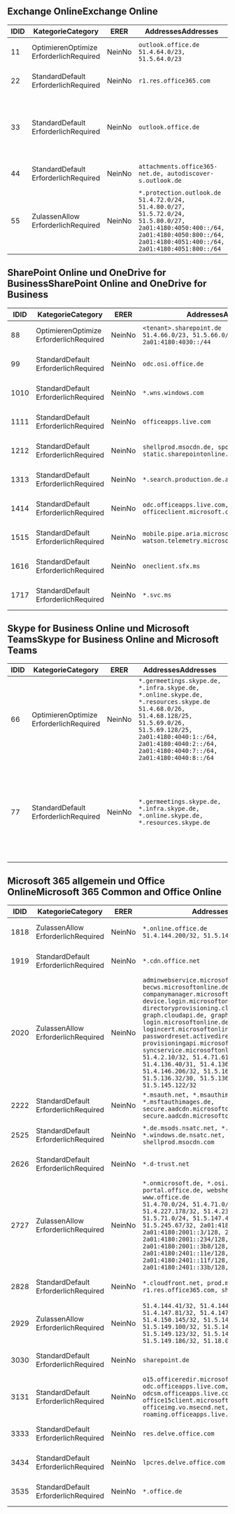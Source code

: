 <!--THIS FILE IS AUTOMATICALLY GENERATED. MANUAL CHANGES WILL BE OVERWRITTEN.-->
<!--Please contact the Office 365 Endpoints team with any questions.-->
<!--Germany endpoints version 2020120100-->
<!--File generated 2020-12-01 11:00:02.0901-->

## <a name="exchange-online"></a><span data-ttu-id="7f7ef-101">Exchange Online</span><span class="sxs-lookup"><span data-stu-id="7f7ef-101">Exchange Online</span></span>

<span data-ttu-id="7f7ef-102">ID</span><span class="sxs-lookup"><span data-stu-id="7f7ef-102">ID</span></span> | <span data-ttu-id="7f7ef-103">Kategorie</span><span class="sxs-lookup"><span data-stu-id="7f7ef-103">Category</span></span> | <span data-ttu-id="7f7ef-104">ER</span><span class="sxs-lookup"><span data-stu-id="7f7ef-104">ER</span></span> | <span data-ttu-id="7f7ef-105">Addresses</span><span class="sxs-lookup"><span data-stu-id="7f7ef-105">Addresses</span></span> | <span data-ttu-id="7f7ef-106">Ports</span><span class="sxs-lookup"><span data-stu-id="7f7ef-106">Ports</span></span>
-- | -------------------- | -- | ----------------------------------------------------------------------------------------------------------------------------------------------------------------------------------------- | -------------------------------
<span data-ttu-id="7f7ef-107">1</span><span class="sxs-lookup"><span data-stu-id="7f7ef-107">1</span></span> | <span data-ttu-id="7f7ef-108">Optimieren</span><span class="sxs-lookup"><span data-stu-id="7f7ef-108">Optimize</span></span><BR><span data-ttu-id="7f7ef-109">Erforderlich</span><span class="sxs-lookup"><span data-stu-id="7f7ef-109">Required</span></span> | <span data-ttu-id="7f7ef-110">Nein</span><span class="sxs-lookup"><span data-stu-id="7f7ef-110">No</span></span> | `outlook.office.de`<BR>`51.4.64.0/23, 51.5.64.0/23` | <span data-ttu-id="7f7ef-111">**TCP:** 443, 80</span><span class="sxs-lookup"><span data-stu-id="7f7ef-111">**TCP:** 443, 80</span></span>
<span data-ttu-id="7f7ef-112">2</span><span class="sxs-lookup"><span data-stu-id="7f7ef-112">2</span></span> | <span data-ttu-id="7f7ef-113">Standard</span><span class="sxs-lookup"><span data-stu-id="7f7ef-113">Default</span></span><BR><span data-ttu-id="7f7ef-114">Erforderlich</span><span class="sxs-lookup"><span data-stu-id="7f7ef-114">Required</span></span> | <span data-ttu-id="7f7ef-115">Nein</span><span class="sxs-lookup"><span data-stu-id="7f7ef-115">No</span></span> | `r1.res.office365.com` | <span data-ttu-id="7f7ef-116">**TCP:** 443, 80</span><span class="sxs-lookup"><span data-stu-id="7f7ef-116">**TCP:** 443, 80</span></span>
<span data-ttu-id="7f7ef-117">3</span><span class="sxs-lookup"><span data-stu-id="7f7ef-117">3</span></span> | <span data-ttu-id="7f7ef-118">Standard</span><span class="sxs-lookup"><span data-stu-id="7f7ef-118">Default</span></span><BR><span data-ttu-id="7f7ef-119">Erforderlich</span><span class="sxs-lookup"><span data-stu-id="7f7ef-119">Required</span></span> | <span data-ttu-id="7f7ef-120">Nein</span><span class="sxs-lookup"><span data-stu-id="7f7ef-120">No</span></span> | `outlook.office.de` | <span data-ttu-id="7f7ef-121">**TCP:** 143, 25, 587, 993, 995</span><span class="sxs-lookup"><span data-stu-id="7f7ef-121">**TCP:** 143, 25, 587, 993, 995</span></span>
<span data-ttu-id="7f7ef-122">4</span><span class="sxs-lookup"><span data-stu-id="7f7ef-122">4</span></span> | <span data-ttu-id="7f7ef-123">Standard</span><span class="sxs-lookup"><span data-stu-id="7f7ef-123">Default</span></span><BR><span data-ttu-id="7f7ef-124">Erforderlich</span><span class="sxs-lookup"><span data-stu-id="7f7ef-124">Required</span></span> | <span data-ttu-id="7f7ef-125">Nein</span><span class="sxs-lookup"><span data-stu-id="7f7ef-125">No</span></span> | `attachments.office365-net.de, autodiscover-s.outlook.de` | <span data-ttu-id="7f7ef-126">**TCP:** 443, 80</span><span class="sxs-lookup"><span data-stu-id="7f7ef-126">**TCP:** 443, 80</span></span>
<span data-ttu-id="7f7ef-127">5</span><span class="sxs-lookup"><span data-stu-id="7f7ef-127">5</span></span> | <span data-ttu-id="7f7ef-128">Zulassen</span><span class="sxs-lookup"><span data-stu-id="7f7ef-128">Allow</span></span><BR><span data-ttu-id="7f7ef-129">Erforderlich</span><span class="sxs-lookup"><span data-stu-id="7f7ef-129">Required</span></span> | <span data-ttu-id="7f7ef-130">Nein</span><span class="sxs-lookup"><span data-stu-id="7f7ef-130">No</span></span> | `*.protection.outlook.de`<BR>`51.4.72.0/24, 51.4.80.0/27, 51.5.72.0/24, 51.5.80.0/27, 2a01:4180:4050:400::/64, 2a01:4180:4050:800::/64, 2a01:4180:4051:400::/64, 2a01:4180:4051:800::/64` | <span data-ttu-id="7f7ef-131">**TCP:** 25, 443</span><span class="sxs-lookup"><span data-stu-id="7f7ef-131">**TCP:** 25, 443</span></span>

## <a name="sharepoint-online-and-onedrive-for-business"></a><span data-ttu-id="7f7ef-132">SharePoint Online und OneDrive for Business</span><span class="sxs-lookup"><span data-stu-id="7f7ef-132">SharePoint Online and OneDrive for Business</span></span>

<span data-ttu-id="7f7ef-133">ID</span><span class="sxs-lookup"><span data-stu-id="7f7ef-133">ID</span></span> | <span data-ttu-id="7f7ef-134">Kategorie</span><span class="sxs-lookup"><span data-stu-id="7f7ef-134">Category</span></span> | <span data-ttu-id="7f7ef-135">ER</span><span class="sxs-lookup"><span data-stu-id="7f7ef-135">ER</span></span> | <span data-ttu-id="7f7ef-136">Addresses</span><span class="sxs-lookup"><span data-stu-id="7f7ef-136">Addresses</span></span> | <span data-ttu-id="7f7ef-137">Ports</span><span class="sxs-lookup"><span data-stu-id="7f7ef-137">Ports</span></span>
-- | -------------------- | -- | ------------------------------------------------------------------------------ | ----------------
<span data-ttu-id="7f7ef-138">8</span><span class="sxs-lookup"><span data-stu-id="7f7ef-138">8</span></span> | <span data-ttu-id="7f7ef-139">Optimieren</span><span class="sxs-lookup"><span data-stu-id="7f7ef-139">Optimize</span></span><BR><span data-ttu-id="7f7ef-140">Erforderlich</span><span class="sxs-lookup"><span data-stu-id="7f7ef-140">Required</span></span> | <span data-ttu-id="7f7ef-141">Nein</span><span class="sxs-lookup"><span data-stu-id="7f7ef-141">No</span></span> | `<tenant>.sharepoint.de`<BR>`51.4.66.0/23, 51.5.66.0/23, 2a01:4180:4030::/44` | <span data-ttu-id="7f7ef-142">**TCP:** 443, 80</span><span class="sxs-lookup"><span data-stu-id="7f7ef-142">**TCP:** 443, 80</span></span>
<span data-ttu-id="7f7ef-143">9</span><span class="sxs-lookup"><span data-stu-id="7f7ef-143">9</span></span> | <span data-ttu-id="7f7ef-144">Standard</span><span class="sxs-lookup"><span data-stu-id="7f7ef-144">Default</span></span><BR><span data-ttu-id="7f7ef-145">Erforderlich</span><span class="sxs-lookup"><span data-stu-id="7f7ef-145">Required</span></span> | <span data-ttu-id="7f7ef-146">Nein</span><span class="sxs-lookup"><span data-stu-id="7f7ef-146">No</span></span> | `odc.osi.office.de` | <span data-ttu-id="7f7ef-147">**TCP:** 443, 80</span><span class="sxs-lookup"><span data-stu-id="7f7ef-147">**TCP:** 443, 80</span></span>
<span data-ttu-id="7f7ef-148">10</span><span class="sxs-lookup"><span data-stu-id="7f7ef-148">10</span></span> | <span data-ttu-id="7f7ef-149">Standard</span><span class="sxs-lookup"><span data-stu-id="7f7ef-149">Default</span></span><BR><span data-ttu-id="7f7ef-150">Erforderlich</span><span class="sxs-lookup"><span data-stu-id="7f7ef-150">Required</span></span> | <span data-ttu-id="7f7ef-151">Nein</span><span class="sxs-lookup"><span data-stu-id="7f7ef-151">No</span></span> | `*.wns.windows.com` | <span data-ttu-id="7f7ef-152">**TCP:** 443, 80</span><span class="sxs-lookup"><span data-stu-id="7f7ef-152">**TCP:** 443, 80</span></span>
<span data-ttu-id="7f7ef-153">11</span><span class="sxs-lookup"><span data-stu-id="7f7ef-153">11</span></span> | <span data-ttu-id="7f7ef-154">Standard</span><span class="sxs-lookup"><span data-stu-id="7f7ef-154">Default</span></span><BR><span data-ttu-id="7f7ef-155">Erforderlich</span><span class="sxs-lookup"><span data-stu-id="7f7ef-155">Required</span></span> | <span data-ttu-id="7f7ef-156">Nein</span><span class="sxs-lookup"><span data-stu-id="7f7ef-156">No</span></span> | `officeapps.live.com` | <span data-ttu-id="7f7ef-157">**TCP:** 443, 80</span><span class="sxs-lookup"><span data-stu-id="7f7ef-157">**TCP:** 443, 80</span></span>
<span data-ttu-id="7f7ef-158">12</span><span class="sxs-lookup"><span data-stu-id="7f7ef-158">12</span></span> | <span data-ttu-id="7f7ef-159">Standard</span><span class="sxs-lookup"><span data-stu-id="7f7ef-159">Default</span></span><BR><span data-ttu-id="7f7ef-160">Erforderlich</span><span class="sxs-lookup"><span data-stu-id="7f7ef-160">Required</span></span> | <span data-ttu-id="7f7ef-161">Nein</span><span class="sxs-lookup"><span data-stu-id="7f7ef-161">No</span></span> | `shellprod.msocdn.de, spoprod-a.akamaihd.net, static.sharepointonline.com` | <span data-ttu-id="7f7ef-162">**TCP:** 443, 80</span><span class="sxs-lookup"><span data-stu-id="7f7ef-162">**TCP:** 443, 80</span></span>
<span data-ttu-id="7f7ef-163">13</span><span class="sxs-lookup"><span data-stu-id="7f7ef-163">13</span></span> | <span data-ttu-id="7f7ef-164">Standard</span><span class="sxs-lookup"><span data-stu-id="7f7ef-164">Default</span></span><BR><span data-ttu-id="7f7ef-165">Erforderlich</span><span class="sxs-lookup"><span data-stu-id="7f7ef-165">Required</span></span> | <span data-ttu-id="7f7ef-166">Nein</span><span class="sxs-lookup"><span data-stu-id="7f7ef-166">No</span></span> | `*.search.production.de.azuretrafficmanager.de` | <span data-ttu-id="7f7ef-167">**TCP:** 443</span><span class="sxs-lookup"><span data-stu-id="7f7ef-167">**TCP:** 443</span></span>
<span data-ttu-id="7f7ef-168">14</span><span class="sxs-lookup"><span data-stu-id="7f7ef-168">14</span></span> | <span data-ttu-id="7f7ef-169">Standard</span><span class="sxs-lookup"><span data-stu-id="7f7ef-169">Default</span></span><BR><span data-ttu-id="7f7ef-170">Erforderlich</span><span class="sxs-lookup"><span data-stu-id="7f7ef-170">Required</span></span> | <span data-ttu-id="7f7ef-171">Nein</span><span class="sxs-lookup"><span data-stu-id="7f7ef-171">No</span></span> | `odc.officeapps.live.com, officeclient.microsoft.com` | <span data-ttu-id="7f7ef-172">**TCP:** 443, 80</span><span class="sxs-lookup"><span data-stu-id="7f7ef-172">**TCP:** 443, 80</span></span>
<span data-ttu-id="7f7ef-173">15</span><span class="sxs-lookup"><span data-stu-id="7f7ef-173">15</span></span> | <span data-ttu-id="7f7ef-174">Standard</span><span class="sxs-lookup"><span data-stu-id="7f7ef-174">Default</span></span><BR><span data-ttu-id="7f7ef-175">Erforderlich</span><span class="sxs-lookup"><span data-stu-id="7f7ef-175">Required</span></span> | <span data-ttu-id="7f7ef-176">Nein</span><span class="sxs-lookup"><span data-stu-id="7f7ef-176">No</span></span> | `mobile.pipe.aria.microsoft.com, ssw.live.com, watson.telemetry.microsoft.com` | <span data-ttu-id="7f7ef-177">**TCP:** 443, 80</span><span class="sxs-lookup"><span data-stu-id="7f7ef-177">**TCP:** 443, 80</span></span>
<span data-ttu-id="7f7ef-178">16</span><span class="sxs-lookup"><span data-stu-id="7f7ef-178">16</span></span> | <span data-ttu-id="7f7ef-179">Standard</span><span class="sxs-lookup"><span data-stu-id="7f7ef-179">Default</span></span><BR><span data-ttu-id="7f7ef-180">Erforderlich</span><span class="sxs-lookup"><span data-stu-id="7f7ef-180">Required</span></span> | <span data-ttu-id="7f7ef-181">Nein</span><span class="sxs-lookup"><span data-stu-id="7f7ef-181">No</span></span> | `oneclient.sfx.ms` | <span data-ttu-id="7f7ef-182">**TCP:** 443, 80</span><span class="sxs-lookup"><span data-stu-id="7f7ef-182">**TCP:** 443, 80</span></span>
<span data-ttu-id="7f7ef-183">17</span><span class="sxs-lookup"><span data-stu-id="7f7ef-183">17</span></span> | <span data-ttu-id="7f7ef-184">Standard</span><span class="sxs-lookup"><span data-stu-id="7f7ef-184">Default</span></span><BR><span data-ttu-id="7f7ef-185">Erforderlich</span><span class="sxs-lookup"><span data-stu-id="7f7ef-185">Required</span></span> | <span data-ttu-id="7f7ef-186">Nein</span><span class="sxs-lookup"><span data-stu-id="7f7ef-186">No</span></span> | `*.svc.ms` | <span data-ttu-id="7f7ef-187">**TCP:** 443, 80</span><span class="sxs-lookup"><span data-stu-id="7f7ef-187">**TCP:** 443, 80</span></span>

## <a name="skype-for-business-online-and-microsoft-teams"></a><span data-ttu-id="7f7ef-188">Skype for Business Online und Microsoft Teams</span><span class="sxs-lookup"><span data-stu-id="7f7ef-188">Skype for Business Online and Microsoft Teams</span></span>

<span data-ttu-id="7f7ef-189">ID</span><span class="sxs-lookup"><span data-stu-id="7f7ef-189">ID</span></span> | <span data-ttu-id="7f7ef-190">Kategorie</span><span class="sxs-lookup"><span data-stu-id="7f7ef-190">Category</span></span> | <span data-ttu-id="7f7ef-191">ER</span><span class="sxs-lookup"><span data-stu-id="7f7ef-191">ER</span></span> | <span data-ttu-id="7f7ef-192">Addresses</span><span class="sxs-lookup"><span data-stu-id="7f7ef-192">Addresses</span></span> | <span data-ttu-id="7f7ef-193">Ports</span><span class="sxs-lookup"><span data-stu-id="7f7ef-193">Ports</span></span>
-- | -------------------- | -- | ----------------------------------------------------------------------------------------------------------------------------------------------------------------------------------------------------------------------------------------------- | --------------------------------------------------
<span data-ttu-id="7f7ef-194">6</span><span class="sxs-lookup"><span data-stu-id="7f7ef-194">6</span></span> | <span data-ttu-id="7f7ef-195">Optimieren</span><span class="sxs-lookup"><span data-stu-id="7f7ef-195">Optimize</span></span><BR><span data-ttu-id="7f7ef-196">Erforderlich</span><span class="sxs-lookup"><span data-stu-id="7f7ef-196">Required</span></span> | <span data-ttu-id="7f7ef-197">Nein</span><span class="sxs-lookup"><span data-stu-id="7f7ef-197">No</span></span> | `*.germeetings.skype.de, *.infra.skype.de, *.online.skype.de, *.resources.skype.de`<BR>`51.4.68.0/26, 51.4.68.128/25, 51.5.69.0/26, 51.5.69.128/25, 2a01:4180:4040:1::/64, 2a01:4180:4040:2::/64, 2a01:4180:4040:7::/64, 2a01:4180:4040:8::/64` | <span data-ttu-id="7f7ef-198">**TCP:** 443, 80</span><span class="sxs-lookup"><span data-stu-id="7f7ef-198">**TCP:** 443, 80</span></span><BR><span data-ttu-id="7f7ef-199">**UDP:** 3478</span><span class="sxs-lookup"><span data-stu-id="7f7ef-199">**UDP:** 3478</span></span>
<span data-ttu-id="7f7ef-200">7</span><span class="sxs-lookup"><span data-stu-id="7f7ef-200">7</span></span> | <span data-ttu-id="7f7ef-201">Standard</span><span class="sxs-lookup"><span data-stu-id="7f7ef-201">Default</span></span><BR><span data-ttu-id="7f7ef-202">Erforderlich</span><span class="sxs-lookup"><span data-stu-id="7f7ef-202">Required</span></span> | <span data-ttu-id="7f7ef-203">Nein</span><span class="sxs-lookup"><span data-stu-id="7f7ef-203">No</span></span> | `*.germeetings.skype.de, *.infra.skype.de, *.online.skype.de, *.resources.skype.de` | <span data-ttu-id="7f7ef-204">**TCP:** 5061, 50000-59999</span><span class="sxs-lookup"><span data-stu-id="7f7ef-204">**TCP:** 5061, 50000-59999</span></span><BR><span data-ttu-id="7f7ef-205">**UDP:** 50000-59999</span><span class="sxs-lookup"><span data-stu-id="7f7ef-205">**UDP:** 50000-59999</span></span>

## <a name="microsoft-365-common-and-office-online"></a><span data-ttu-id="7f7ef-206">Microsoft 365 allgemein und Office Online</span><span class="sxs-lookup"><span data-stu-id="7f7ef-206">Microsoft 365 Common and Office Online</span></span>

<span data-ttu-id="7f7ef-207">ID</span><span class="sxs-lookup"><span data-stu-id="7f7ef-207">ID</span></span> | <span data-ttu-id="7f7ef-208">Kategorie</span><span class="sxs-lookup"><span data-stu-id="7f7ef-208">Category</span></span> | <span data-ttu-id="7f7ef-209">ER</span><span class="sxs-lookup"><span data-stu-id="7f7ef-209">ER</span></span> | <span data-ttu-id="7f7ef-210">Addresses</span><span class="sxs-lookup"><span data-stu-id="7f7ef-210">Addresses</span></span> | <span data-ttu-id="7f7ef-211">Ports</span><span class="sxs-lookup"><span data-stu-id="7f7ef-211">Ports</span></span>
-- | ------------------- | -- | -------------------------------------------------------------------------------------------------------------------------------------------------------------------------------------------------------------------------------------------------------------------------------------------------------------------------------------------------------------------------------------------------------------------------------------------------------------------------------------------------------------------------------------------------------------------------------------------------------------------------- | ----------------
<span data-ttu-id="7f7ef-212">18</span><span class="sxs-lookup"><span data-stu-id="7f7ef-212">18</span></span> | <span data-ttu-id="7f7ef-213">Zulassen</span><span class="sxs-lookup"><span data-stu-id="7f7ef-213">Allow</span></span><BR><span data-ttu-id="7f7ef-214">Erforderlich</span><span class="sxs-lookup"><span data-stu-id="7f7ef-214">Required</span></span> | <span data-ttu-id="7f7ef-215">Nein</span><span class="sxs-lookup"><span data-stu-id="7f7ef-215">No</span></span> | `*.online.office.de`<BR>`51.4.144.200/32, 51.5.149.3/32, 51.18.16.0/23` | <span data-ttu-id="7f7ef-216">**TCP:** 443</span><span class="sxs-lookup"><span data-stu-id="7f7ef-216">**TCP:** 443</span></span>
<span data-ttu-id="7f7ef-217">19</span><span class="sxs-lookup"><span data-stu-id="7f7ef-217">19</span></span> | <span data-ttu-id="7f7ef-218">Standard</span><span class="sxs-lookup"><span data-stu-id="7f7ef-218">Default</span></span><BR><span data-ttu-id="7f7ef-219">Erforderlich</span><span class="sxs-lookup"><span data-stu-id="7f7ef-219">Required</span></span> | <span data-ttu-id="7f7ef-220">Nein</span><span class="sxs-lookup"><span data-stu-id="7f7ef-220">No</span></span> | `*.cdn.office.net` | <span data-ttu-id="7f7ef-221">**TCP:** 443</span><span class="sxs-lookup"><span data-stu-id="7f7ef-221">**TCP:** 443</span></span>
<span data-ttu-id="7f7ef-222">20</span><span class="sxs-lookup"><span data-stu-id="7f7ef-222">20</span></span> | <span data-ttu-id="7f7ef-223">Zulassen</span><span class="sxs-lookup"><span data-stu-id="7f7ef-223">Allow</span></span><BR><span data-ttu-id="7f7ef-224">Erforderlich</span><span class="sxs-lookup"><span data-stu-id="7f7ef-224">Required</span></span> | <span data-ttu-id="7f7ef-225">Nein</span><span class="sxs-lookup"><span data-stu-id="7f7ef-225">No</span></span> | `adminwebservice.microsoftonline.de, becws.microsoftonline.de, companymanager.microsoftonline.de, device.login.microsoftonline.de, directoryprovisioning.cloudapi.de, graph.cloudapi.de, graph.microsoft.de, login.microsoftonline.de, logincert.microsoftonline.de, pas.cloudapi.de, passwordreset.activedirectory.microsoftazure.de, provisioningapi.microsoftonline.de, syncservice.microsoftonline.de`<BR>`51.4.2.10/32, 51.4.71.61/32, 51.4.136.38/31, 51.4.136.40/31, 51.4.136.42/32, 51.4.146.38/32, 51.4.146.206/32, 51.5.16.7/32, 51.5.71.22/32, 51.5.136.32/30, 51.5.136.36/32, 51.5.145.29/32, 51.5.145.122/32` | <span data-ttu-id="7f7ef-226">**TCP:** 443, 80</span><span class="sxs-lookup"><span data-stu-id="7f7ef-226">**TCP:** 443, 80</span></span>
<span data-ttu-id="7f7ef-227">22</span><span class="sxs-lookup"><span data-stu-id="7f7ef-227">22</span></span> | <span data-ttu-id="7f7ef-228">Standard</span><span class="sxs-lookup"><span data-stu-id="7f7ef-228">Default</span></span><BR><span data-ttu-id="7f7ef-229">Erforderlich</span><span class="sxs-lookup"><span data-stu-id="7f7ef-229">Required</span></span> | <span data-ttu-id="7f7ef-230">Nein</span><span class="sxs-lookup"><span data-stu-id="7f7ef-230">No</span></span> | `*.msauth.net, *.msauthimages.de, *.msftauth.net, *.msftauthimages.de, secure.aadcdn.microsoftonline-p.com, secure.aadcdn.microsoftonline-p.de` | <span data-ttu-id="7f7ef-231">**TCP:** 443, 80</span><span class="sxs-lookup"><span data-stu-id="7f7ef-231">**TCP:** 443, 80</span></span>
<span data-ttu-id="7f7ef-232">25</span><span class="sxs-lookup"><span data-stu-id="7f7ef-232">25</span></span> | <span data-ttu-id="7f7ef-233">Standard</span><span class="sxs-lookup"><span data-stu-id="7f7ef-233">Default</span></span><BR><span data-ttu-id="7f7ef-234">Erforderlich</span><span class="sxs-lookup"><span data-stu-id="7f7ef-234">Required</span></span> | <span data-ttu-id="7f7ef-235">Nein</span><span class="sxs-lookup"><span data-stu-id="7f7ef-235">No</span></span> | `*.de.msods.nsatc.net, *.office.de.akadns.net, *.windows.de.nsatc.net, officehome.msocdn.de, shellprod.msocdn.com` | <span data-ttu-id="7f7ef-236">**TCP:** 443, 80</span><span class="sxs-lookup"><span data-stu-id="7f7ef-236">**TCP:** 443, 80</span></span>
<span data-ttu-id="7f7ef-237">26</span><span class="sxs-lookup"><span data-stu-id="7f7ef-237">26</span></span> | <span data-ttu-id="7f7ef-238">Standard</span><span class="sxs-lookup"><span data-stu-id="7f7ef-238">Default</span></span><BR><span data-ttu-id="7f7ef-239">Erforderlich</span><span class="sxs-lookup"><span data-stu-id="7f7ef-239">Required</span></span> | <span data-ttu-id="7f7ef-240">Nein</span><span class="sxs-lookup"><span data-stu-id="7f7ef-240">No</span></span> | `*.d-trust.net` | <span data-ttu-id="7f7ef-241">**TCP:** 443, 80</span><span class="sxs-lookup"><span data-stu-id="7f7ef-241">**TCP:** 443, 80</span></span>
<span data-ttu-id="7f7ef-242">27</span><span class="sxs-lookup"><span data-stu-id="7f7ef-242">27</span></span> | <span data-ttu-id="7f7ef-243">Zulassen</span><span class="sxs-lookup"><span data-stu-id="7f7ef-243">Allow</span></span><BR><span data-ttu-id="7f7ef-244">Erforderlich</span><span class="sxs-lookup"><span data-stu-id="7f7ef-244">Required</span></span> | <span data-ttu-id="7f7ef-245">Nein</span><span class="sxs-lookup"><span data-stu-id="7f7ef-245">No</span></span> | `*.onmicrosoft.de, *.osi.office.de, office.de, portal.office.de, webshell.suite.office.de, www.office.de`<BR>`51.4.70.0/24, 51.4.71.0/24, 51.4.226.115/32, 51.4.227.178/32, 51.4.230.178/32, 51.5.70.0/24, 51.5.71.0/24, 51.5.147.48/32, 51.5.242.163/32, 51.5.245.67/32, 2a01:4180:2001::2/128, 2a01:4180:2001::3/128, 2a01:4180:2001::92/128, 2a01:4180:2001::234/128, 2a01:4180:2001::3b8/128, 2a01:4180:2401::5/128, 2a01:4180:2401::11e/128, 2a01:4180:2401::11f/128, 2a01:4180:2401::33b/128, 2a01:4180:2401::55b/128` | <span data-ttu-id="7f7ef-246">**TCP:** 443, 80</span><span class="sxs-lookup"><span data-stu-id="7f7ef-246">**TCP:** 443, 80</span></span>
<span data-ttu-id="7f7ef-247">28</span><span class="sxs-lookup"><span data-stu-id="7f7ef-247">28</span></span> | <span data-ttu-id="7f7ef-248">Standard</span><span class="sxs-lookup"><span data-stu-id="7f7ef-248">Default</span></span><BR><span data-ttu-id="7f7ef-249">Erforderlich</span><span class="sxs-lookup"><span data-stu-id="7f7ef-249">Required</span></span> | <span data-ttu-id="7f7ef-250">Nein</span><span class="sxs-lookup"><span data-stu-id="7f7ef-250">No</span></span> | `*.cloudfront.net, prod.msocdn.de, r1.res.office365.com, shellprod.msocdn.de` | <span data-ttu-id="7f7ef-251">**TCP:** 443, 80</span><span class="sxs-lookup"><span data-stu-id="7f7ef-251">**TCP:** 443, 80</span></span>
<span data-ttu-id="7f7ef-252">29</span><span class="sxs-lookup"><span data-stu-id="7f7ef-252">29</span></span> | <span data-ttu-id="7f7ef-253">Zulassen</span><span class="sxs-lookup"><span data-stu-id="7f7ef-253">Allow</span></span><BR><span data-ttu-id="7f7ef-254">Erforderlich</span><span class="sxs-lookup"><span data-stu-id="7f7ef-254">Required</span></span> | <span data-ttu-id="7f7ef-255">Nein</span><span class="sxs-lookup"><span data-stu-id="7f7ef-255">No</span></span> | `51.4.144.41/32, 51.4.144.174/32, 51.4.145.38/32, 51.4.147.81/32, 51.4.147.233/32, 51.4.148.12/32, 51.4.150.145/32, 51.5.147.242/32, 51.5.149.100/32, 51.5.149.119/32, 51.5.149.123/32, 51.5.149.180/32, 51.5.149.186/32, 51.18.0.0/21` | <span data-ttu-id="7f7ef-256">**TCP:** 443, 80</span><span class="sxs-lookup"><span data-stu-id="7f7ef-256">**TCP:** 443, 80</span></span>
<span data-ttu-id="7f7ef-257">30</span><span class="sxs-lookup"><span data-stu-id="7f7ef-257">30</span></span> | <span data-ttu-id="7f7ef-258">Standard</span><span class="sxs-lookup"><span data-stu-id="7f7ef-258">Default</span></span><BR><span data-ttu-id="7f7ef-259">Erforderlich</span><span class="sxs-lookup"><span data-stu-id="7f7ef-259">Required</span></span> | <span data-ttu-id="7f7ef-260">Nein</span><span class="sxs-lookup"><span data-stu-id="7f7ef-260">No</span></span> | `sharepoint.de` | <span data-ttu-id="7f7ef-261">**TCP:** 443, 80</span><span class="sxs-lookup"><span data-stu-id="7f7ef-261">**TCP:** 443, 80</span></span>
<span data-ttu-id="7f7ef-262">31</span><span class="sxs-lookup"><span data-stu-id="7f7ef-262">31</span></span> | <span data-ttu-id="7f7ef-263">Standard</span><span class="sxs-lookup"><span data-stu-id="7f7ef-263">Default</span></span><BR><span data-ttu-id="7f7ef-264">Erforderlich</span><span class="sxs-lookup"><span data-stu-id="7f7ef-264">Required</span></span> | <span data-ttu-id="7f7ef-265">Nein</span><span class="sxs-lookup"><span data-stu-id="7f7ef-265">No</span></span> | `o15.officeredir.microsoft.com, odc.officeapps.live.com, odcsm.officeapps.live.com, office.microsoft.com, office15client.microsoft.com, officeimg.vo.msecnd.net, roaming.officeapps.live.com` | <span data-ttu-id="7f7ef-266">**TCP:** 443, 80</span><span class="sxs-lookup"><span data-stu-id="7f7ef-266">**TCP:** 443, 80</span></span>
<span data-ttu-id="7f7ef-267">33</span><span class="sxs-lookup"><span data-stu-id="7f7ef-267">33</span></span> | <span data-ttu-id="7f7ef-268">Standard</span><span class="sxs-lookup"><span data-stu-id="7f7ef-268">Default</span></span><BR><span data-ttu-id="7f7ef-269">Erforderlich</span><span class="sxs-lookup"><span data-stu-id="7f7ef-269">Required</span></span> | <span data-ttu-id="7f7ef-270">Nein</span><span class="sxs-lookup"><span data-stu-id="7f7ef-270">No</span></span> | `res.delve.office.com` | <span data-ttu-id="7f7ef-271">**TCP:** 443</span><span class="sxs-lookup"><span data-stu-id="7f7ef-271">**TCP:** 443</span></span>
<span data-ttu-id="7f7ef-272">34</span><span class="sxs-lookup"><span data-stu-id="7f7ef-272">34</span></span> | <span data-ttu-id="7f7ef-273">Standard</span><span class="sxs-lookup"><span data-stu-id="7f7ef-273">Default</span></span><BR><span data-ttu-id="7f7ef-274">Erforderlich</span><span class="sxs-lookup"><span data-stu-id="7f7ef-274">Required</span></span> | <span data-ttu-id="7f7ef-275">Nein</span><span class="sxs-lookup"><span data-stu-id="7f7ef-275">No</span></span> | `lpcres.delve.office.com` | <span data-ttu-id="7f7ef-276">**TCP:** 443</span><span class="sxs-lookup"><span data-stu-id="7f7ef-276">**TCP:** 443</span></span>
<span data-ttu-id="7f7ef-277">35</span><span class="sxs-lookup"><span data-stu-id="7f7ef-277">35</span></span> | <span data-ttu-id="7f7ef-278">Standard</span><span class="sxs-lookup"><span data-stu-id="7f7ef-278">Default</span></span><BR><span data-ttu-id="7f7ef-279">Erforderlich</span><span class="sxs-lookup"><span data-stu-id="7f7ef-279">Required</span></span> | <span data-ttu-id="7f7ef-280">Nein</span><span class="sxs-lookup"><span data-stu-id="7f7ef-280">No</span></span> | `*.office.de` | <span data-ttu-id="7f7ef-281">**TCP:** 443, 80</span><span class="sxs-lookup"><span data-stu-id="7f7ef-281">**TCP:** 443, 80</span></span>

